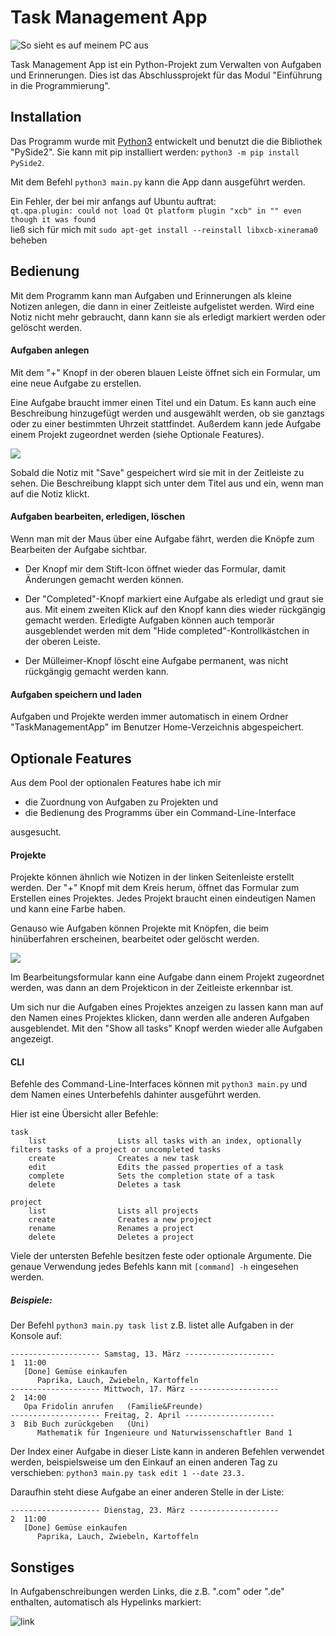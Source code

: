 # Task Management App
![So sieht es auf meinem PC aus](res/screenshots/example.png)

Task Management App ist ein Python-Projekt zum Verwalten von Aufgaben und Erinnerungen.
Dies ist das Abschlussprojekt für das Modul "Einführung in die Programmierung".

## Installation
Das Programm wurde mit [Python3](https://www.python.org/downloads/) entwickelt und benutzt die 
die Bibliothek "PySide2". Sie kann mit pip installiert werden: `python3 -m pip install PySide2`.

Mit dem Befehl `python3 main.py` kann die App dann ausgeführt werden.

Ein Fehler, der bei mir anfangs auf Ubuntu auftrat:  
`qt.qpa.plugin: could not load Qt platform plugin "xcb" in "" even though it was found`  
ließ sich für mich mit `sudo apt-get install --reinstall libxcb-xinerama0` beheben

## Bedienung

Mit dem Programm kann man Aufgaben und Erinnerungen als kleine Notizen anlegen, die dann in einer Zeitleiste aufgelistet werden.
Wird eine Notiz nicht mehr gebraucht, dann kann sie als erledigt markiert werden oder gelöscht werden.

#### Aufgaben anlegen
Mit dem "+" Knopf in der oberen blauen Leiste öffnet sich ein Formular, um eine neue Aufgabe zu erstellen.  

Eine Aufgabe braucht immer einen Titel und ein Datum.
Es kann auch eine Beschreibung hinzugefügt werden und ausgewählt werden, ob sie ganztags oder zu einer bestimmten Uhrzeit stattfindet.
Außerdem kann jede Aufgabe einem Projekt zugeordnet werden (siehe Optionale Features).

![](res/screenshots/editor.png)

Sobald die Notiz mit "Save" gespeichert wird sie mit in der Zeitleiste zu sehen. 
Die Beschreibung klappt sich unter dem Titel aus und ein, wenn man auf die Notiz klickt.

#### Aufgaben bearbeiten, erledigen, löschen
Wenn man mit der Maus über eine Aufgabe fährt, werden die Knöpfe zum Bearbeiten der Aufgabe sichtbar.

* Der Knopf mir dem Stift-Icon öffnet wieder das Formular, damit Änderungen gemacht werden können.
* Der "Completed"-Knopf markiert eine Aufgabe als erledigt und graut sie aus. Mit einem zweiten Klick auf den Knopf kann dies wieder rückgängig gemacht werden.
Erledigte Aufgaben können auch temporär ausgeblendet werden mit dem "Hide completed"-Kontrollkästchen in der oberen Leiste.

* Der Mülleimer-Knopf löscht eine Aufgabe permanent, was nicht rückgängig gemacht werden kann.

#### Aufgaben speichern und laden
Aufgaben und Projekte werden immer automatisch in einem Ordner "TaskManagementApp" im Benutzer Home-Verzeichnis abgespeichert.


## Optionale Features
Aus dem Pool der optionalen Features habe ich mir
* die Zuordnung von Aufgaben zu Projekten und
* die Bedienung des Programms über ein Command-Line-Interface

ausgesucht.

#### Projekte

Projekte können ähnlich wie Notizen in der linken Seitenleiste erstellt werden.
Der "+" Knopf mit dem Kreis herum, öffnet das Formular zum Erstellen eines Projektes.   Jedes Projekt braucht einen eindeutigen Namen und kann eine Farbe haben.

Genauso wie Aufgaben können Projekte mit Knöpfen, die beim hinüberfahren erscheinen, bearbeitet oder gelöscht werden.

![](res/screenshots/editor2.png)


Im Bearbeitungsformular kann eine Aufgabe dann einem Projekt zugeordnet werden, 
was dann an dem Projekticon in der Zeitleiste erkennbar ist.

Um sich nur die Aufgaben eines Projektes anzeigen zu lassen kann man auf den Namen eines Projektes klicken,
dann werden alle anderen Aufgaben ausgeblendet. 
Mit den "Show all tasks" Knopf werden wieder alle Aufgaben angezeigt.

#### CLI

Befehle des Command-Line-Interfaces können mit `python3 main.py` und dem Namen eines Unterbefehls dahinter ausgeführt werden.

Hier ist eine Übersicht aller Befehle:
```
task                    
    list                Lists all tasks with an index, optionally filters tasks of a project or uncompleted tasks
    create              Creates a new task
    edit                Edits the passed properties of a task
    complete            Sets the completion state of a task
    delete              Deletes a task
    
project                 
    list                Lists all projects
    create              Creates a new project
    rename              Renames a project
    delete              Deletes a project
```
Viele der untersten Befehle besitzen feste oder optionale Argumente. 
Die genaue Verwendung jedes Befehls kann mit `[command] -h` eingesehen werden.

##### Beispiele:
Der Befehl `python3 main.py task list` z.B. listet alle Aufgaben in der Konsole auf: 
```
-------------------- Samstag, 13. März --------------------
1  11:00
   [Done] Gemüse einkaufen
      Paprika, Lauch, Zwiebeln, Kartoffeln
-------------------- Mittwoch, 17. März --------------------
2  14:00
   Opa Fridolin anrufen   (Familie&Freunde)
-------------------- Freitag, 2. April --------------------
3  Bib Buch zurückgeben   (Uni)
      Mathematik für Ingenieure und Naturwissenschaftler Band 1

```
Der Index einer Aufgabe in dieser Liste kann in anderen Befehlen verwendet werden, 
beispielsweise um den Einkauf an einen anderen Tag zu verschieben: `python3 main.py task edit 1 --date 23.3.`

Daraufhin steht diese Aufgabe an einer anderen Stelle in der Liste:
```
-------------------- Dienstag, 23. März --------------------
2  11:00
   [Done] Gemüse einkaufen
      Paprika, Lauch, Zwiebeln, Kartoffeln
```

## Sonstiges

In Aufgabenschreibungen werden Links, die z.B. ".com" oder ".de" enthalten, automatisch als Hypelinks markiert:

![link](res/screenshots/sonstiges.png)

